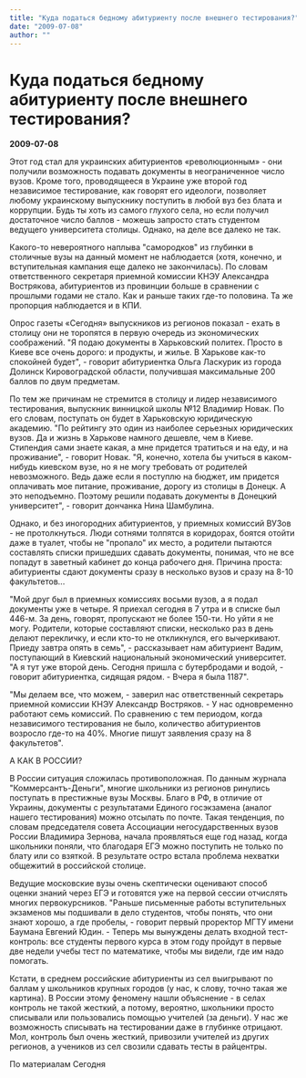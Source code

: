 ```yaml
---
title: "Куда податься бедному абитуриенту после внешнего тестирования?"
date: "2009-07-08"
author: ""
---
```


# Куда податься бедному абитуриенту после внешнего тестирования?

**2009-07-08** 

Этот год стал для украинских абитуриентов «революционным» - они получили возможность подавать документы в неограниченное число вузов. Кроме того, проводящееся в Украине уже второй год независимое тестирование, как говорят его идеологи, позволяет любому украинскому выпускнику поступить в любой вуз без блата и коррупции. Будь ты хоть из самого глухого села, но если получил достаточное число баллов - можешь запросто стать студентом ведущего университета столицы. Однако, на деле все далеко не так.

Какого-то невероятного наплыва "самородков" из глубинки в столичные вузы на данный момент не наблюдается (хотя, конечно, и вступительная кампания еще далеко не закончилась). По словам ответственного секретаря приемной комиссии КНЭУ Александра Вострякова, абитуриентов из провинции больше в сравнении с прошлыми годами не стало. Как и раньше таких где-то половина. Та же пропорция наблюдается и в КПИ.

Опрос газеты «Сегодня» выпускников из регионов показал - ехать в столицу они не торопятся в первую очередь из экономических соображений. "Я подаю документы в Харьковский политех. Просто в Киеве все очень дорого: и продукты, и жилье. В Харькове как-то спокойней будет", - говорит абитуриентка Ольга Ласкурик из города Долинск Кировоградской области, получившая максимальные 200 баллов по двум предметам.

По тем же причинам не стремится в столицу и лидер независимого тестирования, выпускник винницкой школы №12 Владимир Новак. По его словам, поступать он будет в Харьковскую юридическую академию. "По рейтингу это один из наиболее серьезных юридических вузов. Да и жизнь в Харькове намного дешевле, чем в Киеве. Стипендия сами знаете какая, а мне придется тратиться и на еду, и на проживание", - говорит Новак. "Я, конечно, хотела бы учиться в каком-нибудь киевском вузе, но я не могу требовать от родителей невозможного. Ведь даже если я поступлю на бюджет, им придется оплачивать мое питание, проживание, дорогу из столицы в Донецк. А это неподъемно. Поэтому решили подавать документы в Донецкий университет", - говорит дончанка Нина Шамбулина.

Однако, и без иногородних абитуриентов, у приемных комиссий ВУЗов - не протолкнуться. Люди сотнями толпятся в коридорах, боятся отойти даже в туалет, чтобы не "пропало" их место, а родители пытаются составлять списки пришедших сдавать документы, понимая, что не все попадут в заветный кабинет до конца рабочего дня. Причина проста: абитуриенты сдают документы сразу в несколько вузов и сразу на 8-10 факультетов...

"Мой друг был в приемных комиссиях восьми вузов, а я подал документы уже в четыре. Я приехал сегодня в 7 утра и в списке был 446-м. За день, говорят, пропускают не более 150-ти. Но уйти я не могу. Родители, которые составляют списки, несколько раз в день делают перекличку, и если кто-то не откликнулся, его вычеркивают. Приеду завтра опять в семь", - рассказывает нам абитуриент Вадим, поступающий в Киевский национальный экономический университет. "А я тут уже второй день. Сегодня пришла с бутербродами и водой, - говорит абитуриентка, сидящая рядом. - Вчера я была 1187".

"Мы делаем все, что можем, - заверил нас ответственный секретарь приемной комиссии КНЭУ Александр Востряков. - У нас одновременно работают семь комиссий. По сравнению с тем периодом, когда независимого тестирования не было, количество абитуриентов возросло где-то на 40%. Многие пишут заявления сразу на 8 факультетов".

А КАК В РОССИИ?

В России ситуация сложилась противоположная. По данным журнала "Коммерсантъ-Деньги", многие школьники из регионов ринулись поступать в престижные вузы Москвы. Благо в РФ, в отличие от Украины, документы с результатами Единого госэкзамена (аналог нашего тестирования) можно отсылать по почте. Такая тенденция, по словам председателя совета Ассоциации негосударственных вузов России Владимира Зернова, начала проявляться еще год назад, когда школьники поняли, что благодаря ЕГЭ можно поступить не только по блату или со взяткой. В результате остро встала проблема нехватки общежитий в российской столице.

Ведущие московские вузы очень скептически оценивают способ оценки знаний через ЕГЭ и готовятся уже на первой сессии отчислять многих первокурсников. "Раньше письменные работы вступительных экзаменов мы подшивали в дело студентов, чтобы понять, что они знают хорошо, а где пробелы, - говорит первый проректор МГТУ имени Баумана Евгений Юдин. - Теперь мы вынуждены делать входной тест-контроль: все студенты первого курса в этом году пройдут в первые две недели учебы тест по математике, чтобы мы видели, где им надо помогать.

Кстати, в среднем российские абитуриенты из сел выигрывают по баллам у школьников крупных городов (у нас, к слову, точно такая же картина). В России этому феномену нашли объяснение - в селах контроль не такой жесткий, а потому, вероятно, школьники просто списывали или пользовались помощью учителей (за деньги). У нас же возможность списывать на тестировании даже в глубинке отрицают. Мол, контроль был очень жесткий, привозили учителей из других регионов, а учеников из сел свозили сдавать тесты в райцентры.

По материалам Сегодня